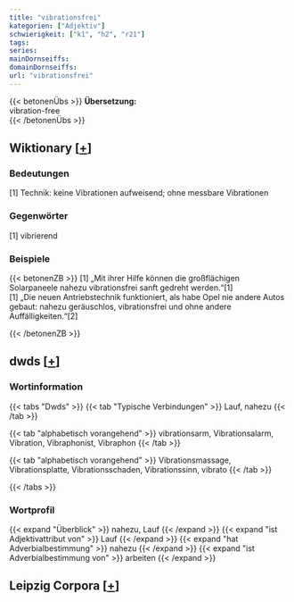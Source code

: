 ```yaml
---
title: "vibrationsfrei"
kategorien: ["Adjektiv"]
schwierigkeit: ["k1", "h2", "r21"]
tags:
series:
mainDornseiffs:
domainDornseiffs:
url: "vibrationsfrei"
---
```


{{< betonenÜbs >}}
**Übersetzung:**  
vibration-free  
{{< /betonenÜbs >}}

## Wiktionary [[+](https://de.wiktionary.org/wiki/vibrationsfrei)]

### Bedeutungen
[1] Technik: keine Vibrationen aufweisend; ohne messbare Vibrationen  

### Gegenwörter
[1] vibrierend  

### Beispiele
{{< betonenZB >}}
[1] „Mit ihrer Hilfe können die großflächigen Solarpaneele nahezu vibrationsfrei sanft gedreht werden.“[1]  
[1] „Die neuen Antriebstechnik funktioniert, als habe Opel nie andere Autos gebaut: nahezu geräuschlos, vibrationsfrei und ohne andere Auffälligkeiten.“[2]  

{{< /betonenZB >}}


## dwds [[+](https://www.dwds.de/wb/vibrationsfrei)]

### Wortinformation
{{< tabs "Dwds" >}}
{{< tab "Typische Verbindungen" >}}
Lauf, nahezu
{{< /tab >}}

{{< tab "alphabetisch vorangehend" >}}
vibrationsarm, Vibrationsalarm, Vibration, Vibraphonist, Vibraphon
{{< /tab >}}

{{< tab "alphabetisch vorangehend" >}}
Vibrationsmassage, Vibrationsplatte, Vibrationsschaden, Vibrationssinn, vibrato
{{< /tab >}}

{{< /tabs >}}

### Wortprofil
{{< expand "Überblick" >}} nahezu, Lauf {{< /expand >}}
{{< expand "ist Adjektivattribut von" >}} Lauf {{< /expand >}}
{{< expand "hat Adverbialbestimmung" >}} nahezu {{< /expand >}}
{{< expand "ist Adverbialbestimmung von" >}} arbeiten {{< /expand >}}

## Leipzig Corpora [[+](https://corpora.uni-leipzig.de/en/res?word=vibrationsfrei&corpusId=deu_newscrawl-public_2018)]

